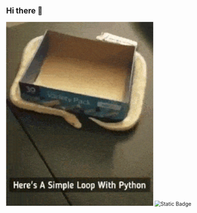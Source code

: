 ## Hi there 👋
<img src="https://github.com/0101Programmer/0101Programmer/blob/main/loops-in-python.gif" alt="The unlmited" width="400"> ![Static Badge](https://img.shields.io/badge/py-python-yellow?logo=python)


